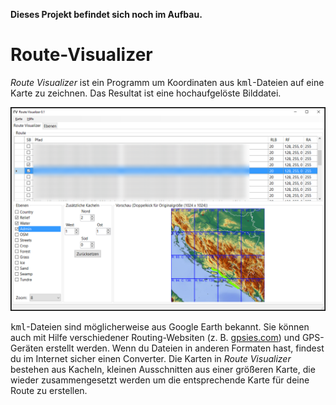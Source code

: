 **Dieses Projekt befindet sich noch im Aufbau.**

# Route-Visualizer

*Route Visualizer* ist ein Programm um Koordinaten aus <tt>kml</tt>-Dateien auf eine Karte zu zeichnen. Das Resultat ist eine hochaufgelöste Bilddatei.

![Screenshot](Screenshot.png)



<tt>kml</tt>-Dateien sind möglicherweise aus Google Earth bekannt. Sie können auch mit Hilfe verschiedener Routing-Websiten (z.&nbsp;B. [gpsies.com](http://www.gpsies.com)) und GPS-Geräten erstellt werden. Wenn du Dateien in anderen Formaten hast, findest du im Internet sicher einen Converter. Die Karten in *Route Visualizer* bestehen aus Kacheln, kleinen Ausschnitten aus einer größeren Karte, die wieder zusammengesetzt werden um die entsprechende Karte für deine Route zu erstellen.
